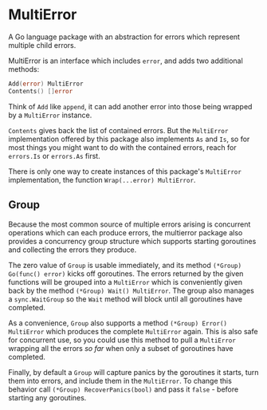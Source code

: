 MultiError
==========

A Go language package with an abstraction for errors which represent multiple child errors.

MultiError is an interface which includes `error`, and adds two additional methods:

```go
Add(error) MultiError
Contents() []error
```

Think of `Add` like `append`, it can add another error into those being wrapped by a `MultiError` instance.

`Contents` gives back the list of contained errors. But the `MultiError` implementation offered by this package also implements `As` and `Is`, so for most things you might want to do with the contained errors, reach for `errors.Is` or `errors.As` first.

There is only one way to create instances of this package's `MultiError` implementation, the function `Wrap(...error) MultiError`.


Group
-----

Because the most common source of multiple errors arising is concurrent operations which can each produce errors, the multierror package also provides a concurrency group structure which supports starting goroutines and collecting the errors they produce.

The zero value of `Group` is usable immediately, and its method `(*Group) Go(func() error)` kicks off goroutines. The errors returned by the given functions will be grouped into a `MultiError` which is conveniently given back by the method `(*Group) Wait() MultiError`. The group also manages a `sync.WaitGroup` so the `Wait` method will block until all goroutines have completed.

As a convenience, `Group` also supports a method `(*Group) Error() MultiError` which produces the complete `MultiError` again. This is also safe for concurrent use, so you could use this method to pull a `MultiError` wrapping all the errors *so far* when only a subset of goroutines have completed.

Finally, by default a `Group` will capture panics by the goroutines it starts, turn them into errors, and include them in the `MultiError`. To change this behavior call `(*Group) RecoverPanics(bool)` and pass it `false` - before starting any goroutines.

